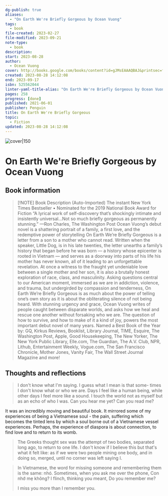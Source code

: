 ```yaml
---
dg-publish: true
aliases:
  - "On Earth We're Briefly Gorgeous by Ocean Vuong"
tags:
  - book
file-created: 2023-02-27
file-modified: 2023-09-21
note-type:
  - book
description: 
start: 2023-08-28
author:
  - Ocean Vuong
cover: http://books.google.com/books/content?id=gJMsEAAAQBAJ&printsec=frontcover&img=1&zoom=1&source=gbs_api
created: 2023-08-28 14:12:08
end: 2023-09-17
isbn: 525562044
linter-yaml-title-alias: "On Earth We're Briefly Gorgeous by Ocean Vuong"
pages: 258
progress: [done]
published: 2021-06-01
publisher: Penguin
title: On Earth We're Briefly Gorgeous
topic:
  - Fiction
updated: 2023-08-28 14:12:08
---
```


![cover|150](http://books.google.com/books/content?id=gJMsEAAAQBAJ&printsec=frontcover&img=1&zoom=1&source=gbs_api)

# On Earth We're Briefly Gorgeous by Ocean Vuong

## Book information

> [!NOTE] Book Description (Auto-Imported)
> The instant New York Times Bestseller • Nominated for the 2019 National Book Award for Fiction “A lyrical work of self-discovery that’s shockingly intimate and insistently universal…Not so much briefly gorgeous as permanently stunning.” —Ron Charles, The Washington Post Ocean Vuong’s debut novel is a shattering portrait of a family, a first love, and the redemptive power of storytelling On Earth We’re Briefly Gorgeous is a letter from a son to a mother who cannot read. Written when the speaker, Little Dog, is in his late twenties, the letter unearths a family’s history that began before he was born — a history whose epicenter is rooted in Vietnam — and serves as a doorway into parts of his life his mother has never known, all of it leading to an unforgettable revelation. At once a witness to the fraught yet undeniable love between a single mother and her son, it is also a brutally honest exploration of race, class, and masculinity. Asking questions central to our American moment, immersed as we are in addiction, violence, and trauma, but undergirded by compassion and tenderness, On Earth We’re Briefly Gorgeous is as much about the power of telling one’s own story as it is about the obliterating silence of not being heard. With stunning urgency and grace, Ocean Vuong writes of people caught between disparate worlds, and asks how we heal and rescue one another without forsaking who we are. The question of how to survive, and how to make of it a kind of joy, powers the most important debut novel of many years. Named a Best Book of the Year by: GQ, Kirkus Reviews, Booklist, Library Journal, TIME, Esquire, The Washington Post, Apple, Good Housekeeping, The New Yorker, The New York Public Library, Elle.com, The Guardian, The A.V. Club, NPR, Lithub, Entertainment Weekly, Vogue.com, The San Francisco Chronicle, Mother Jones, Vanity Fair, The Wall Street Journal Magazine and more!

## Thoughts and reflections

> I don't know what I'm saying. I guess what I mean is that some- times I don't know what or who we are. Days I feel like a human being, while other days I feel more like a sound. I touch the world not as myself but as an echo of who I was. Can you hear me yet? Can you read me?

It was an incredibly moving and beautiful book. It mirrored some of my experiences of being a Vietnamese soul - the pain, suffering which becomes the tinted lens by which a soul borne out of a Vietnamese vessel experiences. Perhaps, the experience of diaspora is about connection, to find love and to return to its womb.

> The Greeks thought sex was the attempt of two bodies, separated long ago, to return to one life. I don't know if I believe this but that's what it felt like: as if we were two people mining one body, and in doing so, merged, until no corner was left saying I.

> In Vietnamese, the word for missing someone and remembering them is the same: nhó. Sometimes, when you ask me over the phone, Con nhớ mẹ không? I flinch, thinking you meant, Do you remember me?
>
> I miss you more than I remember you.
